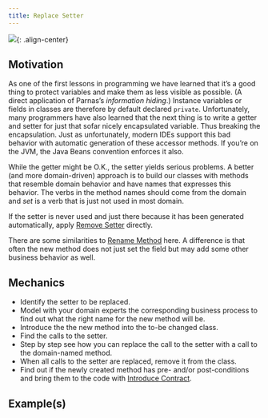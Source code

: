 ```yaml
---
title: Replace Setter
---
```

<!--
*Relative to [Rename Method](https://refactoring.com/catalog/changeFunctionDeclaration.html)*
-->

![](../../images/domain-driven-refactorings/tactical/replace-setter.drawio.svg){: .align-center}

## Motivation

As one of the first lessons in programming we have learned that it’s a good thing to protect variables and make them as less visible as possible. (A direct application of Parnas’s *information hiding*.) Instance variables or fields in classes are therefore by default declared `private`. Unfortunately, many programmers have also learned that the next thing is to write a getter and setter for just that sofar nicely encapsulated variable. Thus breaking the encapsulation. Just as unfortunately, modern IDEs support this bad behavior with automatic generation of these accessor methods. If you’re on the JVM, the Java Beans convention enforces it also.

While the getter might be O.K., the setter yields serious problems. A better (and more domain-driven) approach is to build our classes with methods that resemble domain behavior and have names that expresses this behavior. The verbs in the method names should come from the domain and *set* is a verb that is just not used in most domain.

If the setter is never used and just there because it has been generated automatically, apply [Remove Setter](remove-setter) directly.

There are some similarities to [Rename Method](https://refactoring.com/catalog/changeFunctionDeclaration.html) here. A difference is that often the new method does not just set the field but may add some other business behavior as well.

## Mechanics

- Identify the setter to be replaced.
- Model with your domain experts the corresponding business process to find out what the right name for the new method will be.
- Introduce the the new method into the to-be changed class.
- Find the calls to the setter.
- Step by step see how you can replace the call to the setter with a call to the domain-named method.
- When all calls to the setter are replaced, remove it from the class.
- Find out if the newly created method has pre- and/or post-conditions and bring them to the code with [Introduce Contract](introduce-contract).

## Example(s)
